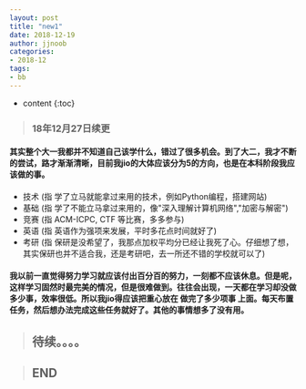 ```yaml
---
layout: post
title: "new1"
date: 2018-12-19
author: jjnoob
categories:
- 2018-12
tags:
- bb
---
```


* content
{:toc}


> ### 18年12月27日续更

#### 其实整个大一我都并不知道自己该学什么，错过了很多机会。到了大二，我才不断的尝试，路才渐渐清晰，目前我jio的大体应该分为5的方向，也是在本科阶段我应该做的事。

* 技术  (指 学了立马就能拿过来用的技术，例如Python编程，搭建网站)
* 基础  (指 学了不能立马拿过来用的，像"深入理解计算机网络","加密与解密")
* 竞赛  (指 ACM-ICPC, CTF 等比赛，多多参与)
* 英语  (指 英语作为强项来发展，平时多花点时间就好了)
* 考研  (指 保研是没希望了，我那点加权平均分已经让我死了心。仔细想了想，其实保研也并不适合我，还是考研吧，去一所还不错的学校就可以了)

#### 我以前一直觉得努力学习就应该付出百分百的努力，一刻都不应该休息。但是呢，这样学习固然时最完美的情况，但是很难做到。往往会出现，一天都在学习却没做多少事，效率很低。所以我jio得应该把重心放在 **做完了多少项事** 上面。每天布置任务，然后想办法完成这些任务就好了。其他的事情想多了没有用。

> ## 待续。。。。

> ## END
